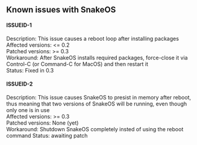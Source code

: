 ## Known issues with SnakeOS

#### ISSUEID-1
Description: This issue causes a reboot loop after installing packages<br>
Affected versions: <= 0.2<br>
Patched versions: >= 0.3<br>
Workaround: After SnakeOS installs required packages, force-close it via Control-C (or Command-C for MacOS) and then restart it<br>
Status: Fixed in 0.3

#### ISSUEID-2
Description: This issue causes SnakeOS to presist in memory after reboot, thus meaning that two versions of SnakeOS will be running, even though only one is in use<br>
Affected versions: >= 0.3<br>
Patched versions: None (yet)<br>
Workaround: Shutdown SnakeOS completely insted of using the reboot command
Status: awaiting patch
